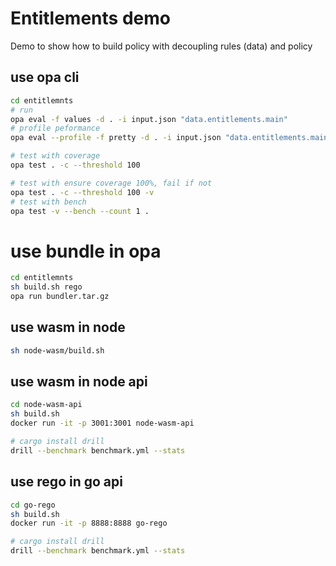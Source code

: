 # Entitlements demo

Demo to show how to build policy with decoupling rules (data) and policy

## use opa cli

```sh
cd entitlemnts
# run
opa eval -f values -d . -i input.json "data.entitlements.main"
# profile peformance
opa eval --profile -f pretty -d . -i input.json "data.entitlements.main"

# test with coverage
opa test . -c --threshold 100

# test with ensure coverage 100%, fail if not
opa test . -c --threshold 100 -v
# test with bench
opa test -v --bench --count 1 .
```

# use bundle in opa

```sh
cd entitlemnts
sh build.sh rego
opa run bundler.tar.gz
```

## use wasm in node 

```sh
sh node-wasm/build.sh
```


## use wasm in node api

```sh
cd node-wasm-api
sh build.sh
docker run -it -p 3001:3001 node-wasm-api

# cargo install drill 
drill --benchmark benchmark.yml --stats
```

## use rego in go api

```sh
cd go-rego
sh build.sh
docker run -it -p 8888:8888 go-rego

# cargo install drill 
drill --benchmark benchmark.yml --stats
```